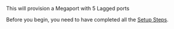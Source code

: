 This will provision a Megaport with 5 Lagged ports

Before you begin, you need to have completed all the [Setup Steps](/wiki#setup-steps).
